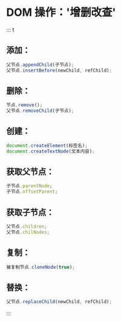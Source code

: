 # DOM 操作：'增删改查'

::: t

## 添加：

```js
父节点.appendChild(子节点);
父节点.insertBefore(newChild, refChild);
```

## 删除：

```js
节点.remove();
父节点.removeChild(子节点);
```

## 创建：

```js
document.createElement(标签名);
document.createTextNode(文本内容);
```

## 获取父节点：

```js
子节点.parentNode;
子节点.offsetParent;
```

## 获取子节点：

```js
父节点.children;
父节点.chilNodes;
```

## 复制：

```js
被复制节点.cloneNode(true);
```

## 替换：

```js
父节点.replaceChild(newChild, refChild);
```

:::
